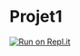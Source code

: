 # Projet1
[![Run on Repl.it](https://repl.it/badge/github/Axeaile/Projet1)](https://repl.it/github/Axeaile/Projet1)